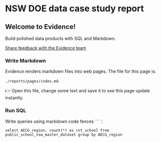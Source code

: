 # NSW DOE data case study report

## Welcome to Evidence!

Build polished data products with SQL and Markdown.

[Share feedback with the Evidence team](https://du3tapwtcbi.typeform.com/to/GZNZe1GY)

### Write Markdown

Evidence renders markdown files into web pages. The file for this page is:

`./reports/pages/index.md`.

👉 Open this file, change some text and save it to see this page update instantly.

### Run SQL

<!-- <Alert status=info>
Use the top right menu and select Show / Hide Queries to show or hide the SQL queries on this page.
</Alert> -->

Write queries using markdown code fences ` ``` `:

```public_school_nsw_master_dataset
select AECG_region, count(*) as cnt_school from public_school_nsw_master_dataset group by AECG_region
```

<BarChart
    data="{public_school_nsw_master_dataset}"
    x="AECG_region"
    y="cnt_school"
    title="School count by AECG_region"
/>